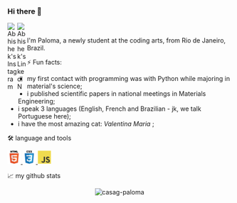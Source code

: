 ### Hi there 👋

<a href="https://www.instagram.com/casagrandepaloma/">
  <img align="left" alt="Abhishek's Instagram" width="22px" src="https://raw.githubusercontent.com/hussainweb/hussainweb/main/icons/instagram.png" />
</a>

<a href="https://www.linkedin.com/in/paloma-casagrande-571720160/">
  <img align="left" alt="Abhishek's LinkedIN" width="22px" src="https://raw.githubusercontent.com/peterthehan/peterthehan/master/assets/linkedin.svg" />
</a>


<br />

  I'm Paloma, a newly student at the coding arts, from Rio de Janeiro, Brazil. 

⚡ Fun facts:
- my first contact with programming was with Python while majoring in material's science;
- i published scientific papers in national meetings in Materials Engineering;  
- i speak 3 languages (English, French and Brazilian - jk, we talk Portuguese here);
- i have the most amazing cat: _Valentina Maria_ ;


🛠️ language and tools

<a href="https://www.w3.org/html/" target="_blank"> <img src="https://raw.githubusercontent.com/devicons/devicon/master/icons/html5/html5-original-wordmark.svg" alt="html5" width="30" height="30"/> </a> 
<a href="https://www.w3schools.com/css/" target="_blank"> <img src="https://raw.githubusercontent.com/devicons/devicon/master/icons/css3/css3-original-wordmark.svg" alt="css3" width="30" height="30"/> </a>
<a href="https://developer.mozilla.org/en-US/docs/Web/JavaScript" target="_blank"> <img src="https://raw.githubusercontent.com/devicons/devicon/master/icons/javascript/javascript-original.svg" alt="javascript" width="30" height="30"/> </a>

📈 my github stats

<p align="center"> <img src="https://github-readme-stats.vercel.app/api?username=casag-paloma&show_icons=true&theme=shades-of-purple" alt="casag-paloma" />

<!--
**casag-paloma/casag-paloma** is a ✨ _special_ ✨ repository because its `README.md` (this file) appears on your GitHub profile.

Here are some ideas to get you started:

- 🔭 I’m currently working on ...
- 🌱 I’m currently learning ...
- 👯 I’m looking to collaborate on ...
- 🤔 I’m looking for help with ...
- 💬 Ask me about ...
- 📫 How to reach me: ...
- 😄 Pronouns: ...
- ⚡ Fun fact: ...
-->


